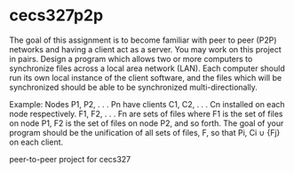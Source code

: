 # cecs327p2p

The goal of this assignment is to become familiar with peer to peer (P2P) networks and having a client act as a server. You may work on this project in pairs.
Design a program which allows two or more computers to synchronize files across a local area network (LAN). Each computer should run its own local instance of the client software, and the files which will be synchronized should be able to be synchronized multi-directionally.

Example: Nodes P1, P2, . . . Pn have clients C1, C2, . . . Cn installed on each node respectively. F1, F2, . . . Fn are sets of files where F1 is the set of files on node P1, F2 is the set of files on node P2, and so forth. The goal of your program should be the unification of all sets of files, F, so that Pi, Ci ∪ {Fj} on each client.

peer-to-peer project for cecs327
